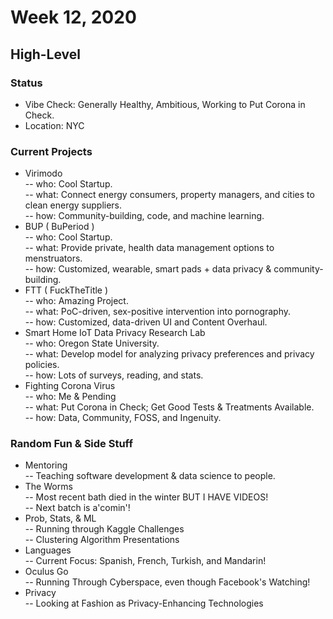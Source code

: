 # Week 12, 2020
## High-Level
### Status
- Vibe Check: Generally Healthy, Ambitious, Working to Put Corona in Check.
- Location: NYC
### Current Projects
- Virimodo  
-- who: Cool Startup.  
-- what: Connect energy consumers, property managers, and cities to clean energy suppliers.  
-- how: Community-building, code, and machine learning.  
- BUP ( BuPeriod )  
-- who: Cool Startup.  
-- what:  Provide private, health data management options to menstruators.  
-- how:  Customized, wearable, smart pads + data privacy & community-building.  
- FTT ( FuckTheTitle )  
-- who:  Amazing Project.    
-- what:  PoC-driven, sex-positive intervention into pornography.  
-- how:  Customized, data-driven UI and Content Overhaul.  
- Smart Home IoT Data Privacy Research Lab  
-- who: Oregon State University.  
-- what: Develop model for analyzing privacy preferences and privacy policies.  
-- how: Lots of surveys, reading, and stats.  
- Fighting Corona Virus  
-- who: Me & Pending  
-- what: Put Corona in Check; Get Good Tests & Treatments Available.  
-- how: Data, Community, FOSS, and Ingenuity.  
### Random Fun & Side Stuff
- Mentoring  
-- Teaching software development & data science to people.  
- The Worms  
-- Most recent bath died in the winter BUT I HAVE VIDEOS!  
-- Next batch is a'comin'!  
- Prob, Stats, & ML  
-- Running through Kaggle Challenges  
-- Clustering Algorithm Presentations  
- Languages  
-- Current Focus: Spanish, French, Turkish, and Mandarin!  
- Oculus Go  
-- Running Through Cyberspace, even though Facebook's Watching!  
- Privacy  
-- Looking at Fashion as Privacy-Enhancing Technologies
